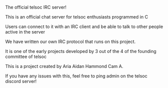 The official telsoc IRC server!

This is an official chat server for telsoc enthusiasts programmed in C

Users can connect to it with an IRC client and be able to talk to other people active in the server

We have written our own IRC protocol that runs on this project. 

It is one of the early projects developed by 3 out of the 4 of the founding committee of telsoc

This is a project created by
Aria 
Aidan Hammond
Cam A.

If you have any issues with this, feel free to ping admin on the telsoc discord server!
